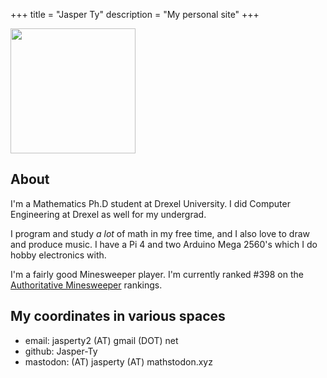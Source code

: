 +++
title = "Jasper Ty"
description = "My personal site"
+++

<img src="/logo_no_bg.png" width="200" height="200">

## About
I'm a Mathematics Ph.D student at Drexel University.
I did Computer Engineering at Drexel as well for my undergrad.

I program and study *a lot* of math in my free time, and I also love to draw and produce music. 
I have a Pi 4 and two Arduino Mega 2560's which I do hobby electronics with.

I'm a fairly good Minesweeper player. I'm currently ranked #398 on the [Authoritative Minesweeper](https://minesweepergame.com/world-rankings.php) rankings.

## My coordinates in various spaces

- email: jasperty2 (AT) gmail (DOT) net <br>
- github: Jasper-Ty <br>
- mastodon: (AT) jasperty (AT) mathstodon.xyz <br>
